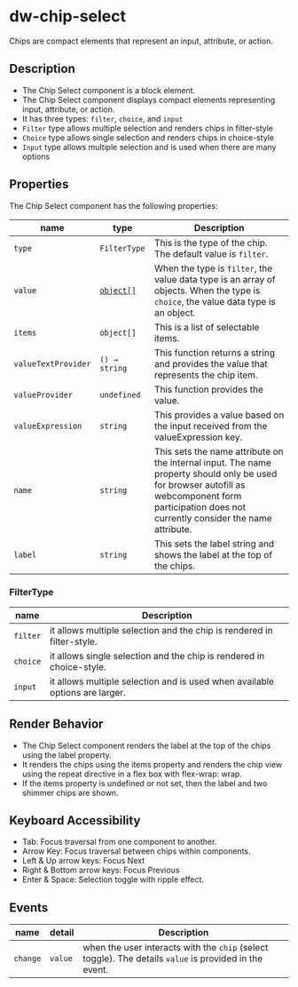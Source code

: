 # dw-chip-select

Chips are compact elements that represent an input, attribute, or action.

## Description

- The Chip Select component is a block element.
- The Chip Select component displays compact elements representing input, attribute, or action.
- It has three types: `filter`, `choice`, and `input`
- `Filter` type allows multiple selection and renders chips in filter-style
- `Choice` type allows single selection and renders chips in choice-style
- `Input` type allows multiple selection and is used when there are many options

## Properties

The Chip Select component has the following properties:

| name                | type                      | Description                                                                                                                                                                                       |
| ------------------- | ------------------------- | ------------------------------------------------------------------------------------------------------------------------------------------------------------------------------------------------- |
| `type`              | `FilterType`              | This is the type of the chip. The default value is `filter`.                                                                                                                                      |
| `value`             | [`object[]`](#filtertype) | When the type is `filter`, the value data type is an array of objects. When the type is `choice`, the value data type is an object.                                                               |
| `items`             | `object[]`                | This is a list of selectable items.                                                                                                                                                               |
| `valueTextProvider` | `() → string`             | This function returns a string and provides the value that represents the chip item.                                                                                                              |
| `valueProvider`     | `undefined`               | This function provides the value.                                                                                                                                                                 |
| `valueExpression`   | `string`                  | This provides a value based on the input received from the valueExpression key.                                                                                                                   |
| `name`              | `string`                  | This sets the name attribute on the internal input. The name property should only be used for browser autofill as webcomponent form participation does not currently consider the name attribute. |
| `label`             | `string`                  | This sets the label string and shows the label at the top of the chips.                                                                                                                           |

### FilterType

| name     | Description                                                                 |
| -------- | --------------------------------------------------------------------------- |
| `filter` | it allows multiple selection and the chip is rendered in filter-style.      |
| `choice` | it allows single selection and the chip is rendered in choice-style.        |
| `input`  | it allows multiple selection and is used when available options are larger. |

## Render Behavior

- The Chip Select component renders the label at the top of the chips using the label property.
- It renders the chips using the items property and renders the chip view using the repeat directive in a flex box with flex-wrap: wrap.
- If the items property is undefined or not set, then the label and two shimmer chips are shown.

## Keyboard Accessibility

- Tab: Focus traversal from one component to another.
- Arrow Key: Focus traversal between chips within components.
- Left & Up arrow keys: Focus Next
- Right & Bottom arrow keys: Focus Previous
- Enter & Space: Selection toggle with ripple effect.

## Events

| name     | detail  | Description                                                                                            |
| -------- | ------- | ------------------------------------------------------------------------------------------------------ |
| `change` | `value` | when the user interacts with the `chip` (select toggle). The details `value` is provided in the event. |
